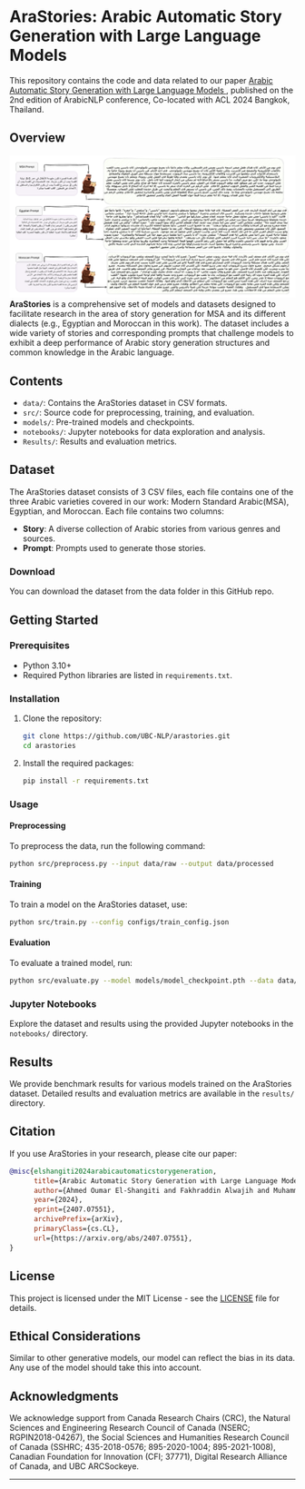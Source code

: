 # AraStories: Arabic Automatic Story Generation with Large Language Models


This repository contains the code and data related to our paper [Arabic Automatic Story Generation with Large Language Models
](https://arxiv.org/abs/2407.07551), published on the 2nd edition of ArabicNLP conference, Co-located with ACL 2024 Bangkok, Thailand.

## Overview
![examples](preview-1.png)
**AraStories** is a comprehensive set of models and datasets designed to facilitate research in the area of story generation for MSA and its different dialects (e.g., Egyptian and Moroccan in this work). The dataset includes a wide variety of stories and corresponding prompts that challenge models to exhibit a deep performance of Arabic story generation structures and common knowledge in the Arabic language.

## Contents

- `data/`: Contains the AraStories dataset in CSV formats.
- `src/`: Source code for preprocessing, training, and evaluation.
- `models/`: Pre-trained models and checkpoints.
- `notebooks/`: Jupyter notebooks for data exploration and analysis.
- `Results/`: Results and evaluation metrics.

## Dataset

The AraStories dataset consists of 3 CSV files, each file contains one of the three Arabic varieties covered in our work: Modern Standard Arabic(MSA), Egyptian, and Moroccan. Each file contains two columns:

- **Story**: A diverse collection of Arabic stories from various genres and sources.
- **Prompt**: Prompts used to generate those stories.

### Download

You can download the dataset from the data folder in this GitHub repo.



## Getting Started

### Prerequisites

- Python 3.10+
- Required Python libraries are listed in `requirements.txt`.

### Installation

1. Clone the repository:
   ```sh
   git clone https://github.com/UBC-NLP/arastories.git
   cd arastories
   ```

2. Install the required packages:
   ```sh
   pip install -r requirements.txt
   ```

### Usage

#### Preprocessing

To preprocess the data, run the following command:
```sh
python src/preprocess.py --input data/raw --output data/processed
```

#### Training

To train a model on the AraStories dataset, use:
```sh
python src/train.py --config configs/train_config.json
```

#### Evaluation

To evaluate a trained model, run:
```sh
python src/evaluate.py --model models/model_checkpoint.pth --data data/processed
```

### Jupyter Notebooks

Explore the dataset and results using the provided Jupyter notebooks in the `notebooks/` directory.

## Results

We provide benchmark results for various models trained on the AraStories dataset. Detailed results and evaluation metrics are available in the `results/` directory.

## Citation

If you use AraStories in your research, please cite our paper:

```bibtex
@misc{elshangiti2024arabicautomaticstorygeneration,
      title={Arabic Automatic Story Generation with Large Language Models}, 
      author={Ahmed Oumar El-Shangiti and Fakhraddin Alwajih and Muhammad Abdul-Mageed},
      year={2024},
      eprint={2407.07551},
      archivePrefix={arXiv},
      primaryClass={cs.CL},
      url={https://arxiv.org/abs/2407.07551}, 
}
```

## License

This project is licensed under the MIT License - see the [LICENSE](LICENSE) file for details.

## Ethical Considerations
Similar to other generative models, our model can reflect the bias in its data. Any use of the model should take this into account.

## Acknowledgments

We acknowledge support from Canada Research Chairs (CRC), the Natural Sciences and Engineering Research Council of Canada (NSERC; RGPIN2018-04267), the Social Sciences and Humanities Research Council of Canada (SSHRC; 435-2018-0576; 895-2020-1004; 895-2021-1008), Canadian Foundation for Innovation (CFI; 37771), Digital Research Alliance of Canada, and UBC ARCSockeye.

---

